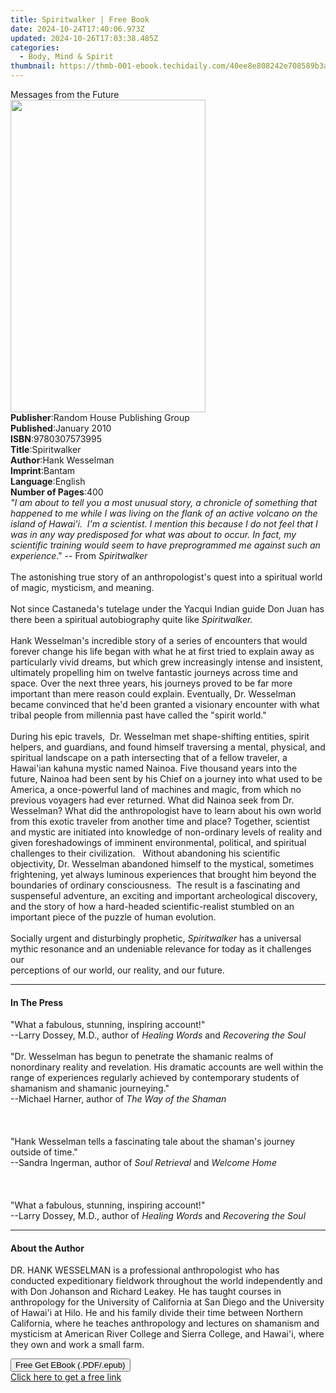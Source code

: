 ```yaml
---
title: Spiritwalker | Free Book
date: 2024-10-24T17:40:06.973Z
updated: 2024-10-26T17:03:38.485Z
categories:
  - Body, Mind & Spirit
thumbnail: https://thmb-001-ebook.techidaily.com/40ee8e808242e708589b3af189625554961368a39e46c446948285a61f54d1a8.jpg
---
```

<main id="book-container">
  <div class="flex flex-col">
    <div class="book-brief flex-1 py-6 px-4 sm:p-6 md:py-10 md:px-8">
      <!-- brief-->
      <div class="book-brief-main">Messages from the Future</div>
    </div>
    <div
      class="book-meta-info flex-1 grid gap-4 col-start-1 col-end-3 row-start-1 sm:mb-6 sm:grid-cols-4 lg:gap-6 lg:col-start-2 lg:row-end-6 lg:row-span-6 lg:mb-0"
    >
      <div
        class="book-meta-info-left place-content-center mt-4 p-4 text-sm leading-6 col-start-2 col-span-2 dark:text-slate-400"
      >
        <img
          class="w-full h-500 object-cover rounded-lg sm:h-255 sm:col-span-2 lg:col-span-full"
          src="https://img-001-ebook.techidaily.com/e705051cb8e0023b0a2018e6c85722c7240a54f444a5e176959b59e6f350b875.jpg"
          alt=""
          width="312"
          height="500"
        />
      </div>
      <div
        class="book-meta-info-right mt-2 col-start-1 row-start-2 col-span-3 self-center"
      >
        <!-- meta data  -->
        <div class="flex flex-col px-4 md:px-8">
          <div class="flex-1">
            <strong>Publisher</strong>:<span class="px-2"
              >Random House Publishing Group</span
            >
          </div>
          <div class="flex-1">
            <strong>Published</strong>:<span class="px-2">January 2010</span>
          </div>
          <div class="flex-1">
            <strong>ISBN</strong>:<span class="px-2">9780307573995</span>
          </div>
          <div class="flex-1">
            <strong>Title</strong>:<span class="px-2">Spiritwalker</span>
          </div>
          <div class="flex-1">
            <strong>Author</strong>:<span class="px-2">Hank Wesselman</span>
          </div>
          <div class="flex-1">
            <strong>Imprint</strong>:<span class="px-2">Bantam</span>
          </div>
          <div class="flex-1">
            <strong>Language</strong>:<span class="px-2">English</span>
          </div>
          <div class="flex-1">
            <strong>Number of Pages</strong>:<span class="px-2">400</span>
          </div>
        </div>
      </div>
    </div>
    <div class="book-description flex-1 py-6 px-4 sm:p-6 md:py-10 md:px-8">
      <div class="book-description-main">
        <div accordion-content="" id="description">
          <i
            >"I am about to tell you a most unusual story, a chronicle of
            something that happened to me while I was living on the flank of an
            active volcano on the island of Hawai'i.&nbsp;&nbsp;I'm a scientist.
            I mention this because I do not feel that I was in any way
            predisposed for what was about to occur. In fact, my scientific
            training would seem to have preprogrammed me against such an
            experience</i
          >." -- From <i>Spiritwalker</i><br /><br />The astonishing true story
          of an anthropologist's quest into a spiritual world of magic,
          mysticism, and meaning. <br /><br />Not since Castaneda's tutelage
          under the Yacqui Indian guide Don Juan has there been a spiritual
          autobiography quite like <i>Spiritwalker.</i><br /><br />Hank
          Wesselman's incredible story of a series of encounters that would
          forever change his life began with what he at first tried to explain
          away as particularly vivid dreams, but which grew increasingly intense
          and insistent, ultimately propelling him on twelve fantastic journeys
          across time and space. Over the next three years, his journeys proved
          to be far more important than mere reason could explain. Eventually,
          Dr. Wesselman became convinced that he'd been granted a visionary
          encounter with what tribal people from millennia past have called the
          "spirit world."<br /><br />
          During his epic travels,&nbsp;&nbsp;Dr. Wesselman met shape-shifting
          entities, spirit helpers, and guardians, and found himself traversing
          a mental, physical, and<br />spiritual landscape on a path
          intersecting that of a fellow traveler, a Hawai'ian kahuna mystic
          named Nainoa. Five thousand years into the future, Nainoa had been
          sent by his Chief on a journey into what used to be America, a
          once-powerful land of machines and magic, from which no previous
          voyagers had ever returned. What did Nainoa seek from Dr. Wesselman?
          What did the anthropologist have to learn about his own world from
          this exotic traveler from another time and place? Together, scientist
          and mystic are initiated into knowledge of non-ordinary levels of
          reality and given foreshadowings of imminent environmental, political,
          and spiritual challenges to their civilization.&nbsp;&nbsp; Without
          abandoning his scientific objectivity, Dr. Wesselman abandoned himself
          to the mystical, sometimes frightening, yet always luminous
          experiences that brought him beyond the boundaries of ordinary
          consciousness.&nbsp;&nbsp;The result is a fascinating and suspenseful
          adventure, an exciting and important archeological discovery, and the
          story of how a hard-headed scientific-realist stumbled on an important
          piece of the puzzle of human evolution.<br /><br />
          Socially urgent and disturbingly prophetic, <i>Spiritwalker</i> has a
          universal mythic resonance and an undeniable relevance for today as it
          challenges our<br />perceptions of our world, our reality, and our
          future.
        </div>
        <div class="accordion-fader"></div>
      </div>
    </div>
    <div class="book-excerpts flex-1 py-6 px-4 sm:p-6 md:py-10 md:px-8">
      <!-- excerpts-->
      <div class="book-excerpts-main">
        <hr />
        <h4 class="placeholder placeholder-heading">
          <span>In The Press</span>
        </h4>
        <p>
          "What a fabulous, stunning, inspiring account!"<br />--Larry Dossey,
          M.D., author of <i>Healing Words </i>and <i>Recovering the Soul</i
          ><br /><br />"Dr. Wesselman has begun to penetrate the shamanic realms
          of nonordinary reality and revelation. His dramatic accounts are well
          within the range of experiences regularly achieved by contemporary
          students of shamanism and shamanic journeying."<br />--Michael Harner,
          author of <i>The Way of the Shaman</i><br /><br /><br /><br />"Hank
          Wesselman tells a fascinating tale about the shaman's journey outside
          of time."<br />--Sandra Ingerman, author of <i>Soul Retrieval</i> and
          <i>Welcome Home</i><br /><br /><br /><br />"What a fabulous, stunning,
          inspiring account!"<br />--Larry Dossey, M.D., author of
          <i>Healing Words </i>and <i>Recovering the Soul</i>
        </p>
      </div>
    </div>
    <div class="book-about-author flex-1 py-6 px-4 sm:p-6 md:py-10 md:px-8">
      <!-- about author-->
      <div class="book-main-author-main">
        <hr />
        <h4 class="placeholder placeholder-heading">
          <span>About the Author</span>
        </h4>
        <p>
          DR. HANK WESSELMAN is a professional anthropologist who has conducted
          expeditionary fieldwork throughout the world independently and with
          Don Johanson and Richard Leakey. He has taught courses in anthropology
          for the University of California at San Diego and the University of
          Hawai'i at Hilo. He and his family divide their time between Northern
          California, where he teaches anthropology and lectures on shamanism
          and mysticism at American River College and Sierra College, and
          Hawai'i, where they own and work a small farm.
        </p>
      </div>
    </div>
    <div class="book-free-get flex-1 py-6 px-4 sm:p-6 md:py-10 md:px-8">
      <button
        id="btn-free-get"
        class="bg-blue-500 hover:bg-blue-700 text-white font-bold py-2 px-4 rounded"
      >
        Free Get EBook (.PDF/.epub)
      </button>
      <div id="countdown-display" class="px-2 text-lg mt-2"></div>
      <a
        id="free-link"
        class="hidden bg-blue-500 hover:bg-blue-700 text-white font-bold py-2 px-4 rounded"
        href="https://www.ebooks.com/en-us/book/458149/spiritwalker/hank-wesselman/"
        target="_blank"
        >Click here to get a free link</a
      >
    </div>
    <script>
      let countdownTime = 0;
      let countdownInterval = null;
      document
        .getElementById('btn-free-get')
        .addEventListener('click', startCountdown);
      function startCountdown() {
        countdownTime = new Date().getTime() + 60000 * 3;
        countdownInterval = setInterval(updateCountdown, 1000);
        document.getElementById('btn-free-get').disabled = true;
        document
          .getElementById('btn-free-get')
          .classList.add('bg-gray-500', 'cursor-not-allowed');
      }
      function updateCountdown() {
        let currentTime = new Date().getTime();
        let timeLeft = countdownTime - currentTime;
        let secondsLeft = Math.floor(timeLeft / 1000);
        document.getElementById('countdown-display').innerHTML =
          `Remaining time: ${secondsLeft} seconds.`;
        if (secondsLeft <= 0) {
          clearInterval(countdownInterval);
          document.getElementById('btn-free-get').classList.add('hidden');
          document.getElementById('free-link').classList.remove('hidden');
          document.getElementById('countdown-display').innerHTML = '';
        }
      }
    </script>
  </div>
</main>

<ins class="adsbygoogle"
      style="display:block"
      data-ad-client="ca-pub-7571918770474297"
      data-ad-slot="8358498916"
      data-ad-format="auto"
      data-full-width-responsive="true"></ins>
    